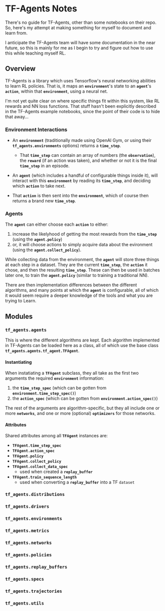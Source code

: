 # TF-Agents Notes

There's no guide for TF-Agents, other than some notebooks on their repo. So, here's my attempt at making something for myself to document and learn from.

I anticipate the TF-Agents team will have some documentation in the near future, so this is mainly for me as I begin to try and figure out how to use this while teaching myself RL.

## Overview

TF-Agents is a library which uses Tensorflow's neural networking abilities to learn RL policies. That is, it maps an __`environment`__'s state to an __`agent`__'s __`action`__, within that __`environment`__, using a neural net.

I'm not yet quite clear on where specific things fit within this system, like RL rewards and NN loss functions. That stuff hasn't been explicitly described in the TF-Agents example notebooks, since the point of their code is to hide that away...

### Environment Interactions

  - An __`environment`__ (traditionally made using OpenAI Gym, or using their __`tf_agents.environments`__ options) returns a __`time_step`__.
    - That __`time_step`__ can contain an array of numbers (the __`observation`__), the __`reward`__ (if an action was taken), and whether or not it is the final __`time_step`__ in an episode.

  - An __`agent`__ (which includes a handful of configurable things inside it), will interact with this __`environment`__ by reading its __`time_step`__, and deciding which __`action`__ to take next.

  - That __`action`__ is then sent into the __`environment`__, which of course then returns a brand new __`time_step`__.

### Agents

The __`agent`__ can either choose each __`action`__ to either:

  1. increase the likelyhood of getting the most rewards from the __`time_step`__ (using the __`agent.policy`__)
  2. or, it will choose actions to simply acquire data about the evironment (using the __`agent.collect_policy`__).

While collecting data from the environment, the __`agent`__ will store three things at each step in a dataset. They are the current __`time_step`__, the __`action`__ it chose, and then the resulting __`time_step`__. These can then be used in batches later one, to train the __`agent.policy`__ (similar to training a traditional NN).

There are then implementation differences between the different algorithms, and many points at which the __`agent`__ is configurable, all of which it would seem require a deeper knowledge of the tools and what you are trying to Learn.

## Modules

### `tf_agents.agents`

This is where the different algorithms are kept. Each algorithm implemented in TF-Agents can be loaded here as a class, all of which use the base class __`tf_agents.agents.tf_agent.TFAgent`__.

#### Instantiating

When instatiating a __`TFAgent`__ subclass, they all take as the first two arguments the required __`environment`__ information:

  1. the __`time_step_spec`__ (which can be gotten from __`environment.time_step_spec()`__)
  2. the __`action_spec`__ (which can be gotten from __`environment.action_spec()`__)

The rest of the arguments are algorithm-specific, but they all include one or more __`networks`__, and one or more (optional) __`optimizers`__ for those networks.

#### Attributes

Shared attributes among all __`TFAgent`__ instances are:

  - __`TFAgent.time_step_spec`__
  - __`TFAgent.action_spec`__
  - __`TFAgent.policy`__
  - __`TFAgent.collect_policy`__
  - __`TFAgent.collect_data_spec`__
    - used when created a __`replay_buffer`__
  - __`TFAgent.train_sequence_length`__
    - used when converting a __`replay_buffer`__ into a TF `dataset`


### `tf_agents.distributions`

### `tf_agents.drivers`

### `tf_agents.environments`

### `tf_agents.metrics`

### `tf_agents.networks`

### `tf_agents.policies`

### `tf_agents.replay_buffers`

### `tf_agents.specs`

### `tf_agents.trajectories`

### `tf_agents.utils`
